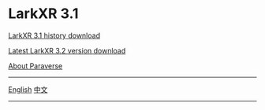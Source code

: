 # LarkXR 3.1

[LarkXR 3.1 history download](https://github.com/pingxingyun/LarkXR3.1/releases)

[Latest LarkXR 3.2 version download](https://www.pingxingyun.com/devCenter.html)

[About Paraverse](https://www.paraverse.cc/)

---

[English](./README.md) [中文](./README.zh_CN.md)

---